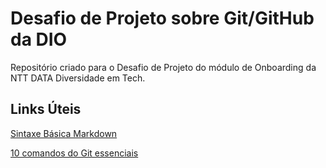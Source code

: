 # Desafio de Projeto sobre Git/GitHub da DIO

Repositório criado para o Desafio de Projeto do módulo de Onboarding da NTT DATA Diversidade em Tech.

## Links Úteis

[Sintaxe Básica Markdown](https://www.markdownguide.org)

[10 comandos do Git essenciais](https://www.freecodecamp.org/portuguese/news/10-comandos-do-git-que-todo-desenvolvedor-deveria-conhecer/)